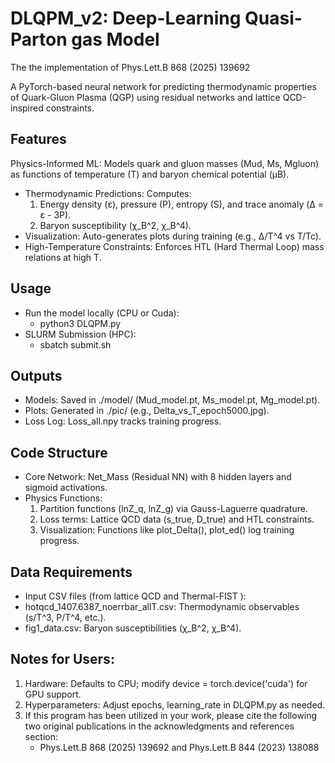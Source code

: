 # DLQPM_v2: Deep-Learning Quasi-Parton gas Model
The the implementation of Phys.Lett.B 868 (2025) 139692

A PyTorch-based neural network for predicting thermodynamic properties of Quark-Gluon Plasma (QGP) using residual networks and lattice QCD-inspired constraints.

## Features

Physics-Informed ML: Models quark and gluon masses (Mud, Ms, Mgluon) as functions of temperature (T) and baryon chemical potential (μB).

* Thermodynamic Predictions: Computes:
  1. Energy density (ε), pressure (P), entropy (S), and trace anomaly (Δ = ε - 3P).
  2. Baryon susceptibility (χ_B^2, χ_B^4).
* Visualization: Auto-generates plots during training (e.g., Δ/T^4 vs T/Tc).
* High-Temperature Constraints: Enforces HTL (Hard Thermal Loop) mass relations at high T.
  
## Usage

* Run the model locally (CPU or Cuda):
  * python3 DLQPM.py
* SLURM Submission (HPC):
  * sbatch submit.sh

## Outputs

* Models: Saved in ./model/ (Mud_model.pt, Ms_model.pt, Mg_model.pt).
* Plots: Generated in ./pic/ (e.g., Delta_vs_T_epoch5000.jpg).
* Loss Log: Loss_all.npy tracks training progress.

## Code Structure

* Core Network: Net_Mass (Residual NN) with 8 hidden layers and sigmoid activations.
* Physics Functions:
  1. Partition functions (lnZ_q, lnZ_g) via Gauss-Laguerre quadrature.
  2. Loss terms: Lattice QCD data (s_true, D_true) and HTL constraints.
  3. Visualization: Functions like plot_Delta(), plot_ed() log training progress.

## Data Requirements

* Input CSV files (from lattice QCD and Thermal-FIST ):
* hotqcd_1407.6387_noerrbar_allT.csv: Thermodynamic observables (s/T^3, P/T^4, etc.).
* fig1_data.csv: Baryon susceptibilities (χ_B^2, χ_B^4).

## Notes for Users:

1. Hardware: Defaults to CPU; modify device = torch.device('cuda') for GPU support.
2. Hyperparameters: Adjust epochs, learning_rate in DLQPM.py as needed.
3. If this program has been utilized in your work, please cite the following two original publications in the acknowledgments and references section:
   * Phys.Lett.B 868 (2025) 139692 and Phys.Lett.B 844 (2023) 138088
